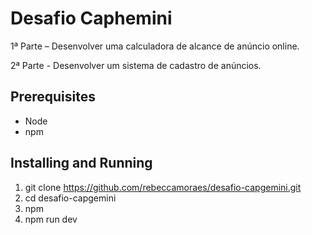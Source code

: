 ﻿# Desafio Caphemini

1ª Parte – Desenvolver uma calculadora de alcance de anúncio online.

2ª Parte - Desenvolver um sistema de cadastro de anúncios.

## Prerequisites
- Node
- npm

## Installing and Running
1. git clone https://github.com/rebeccamoraes/desafio-capgemini.git
2. cd desafio-capgemini
3. npm
4. npm run dev
